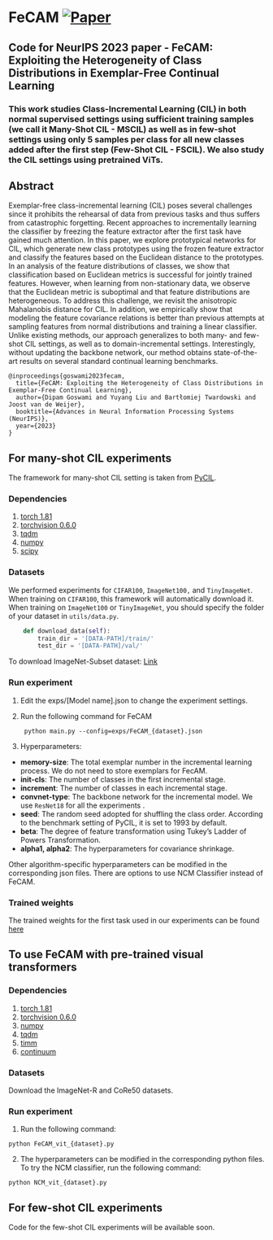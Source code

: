 # FeCAM [![Paper](https://img.shields.io/badge/arXiv-2210.07207-brightgreen)](https://arxiv.org/abs/2309.14062)
## Code for NeurIPS 2023 paper - FeCAM: Exploiting the Heterogeneity of Class Distributions in Exemplar-Free Continual Learning

### This work studies Class-Incremental Learning (CIL) in both normal supervised settings using sufficient training samples (we call it Many-Shot CIL - MSCIL) as well as in few-shot settings using only 5 samples per class for all new classes added after the first step (Few-Shot CIL - FSCIL). We also study the CIL settings using pretrained ViTs.

## Abstract
Exemplar-free class-incremental learning (CIL) poses several challenges since it prohibits the rehearsal of data from previous tasks and thus suffers from catastrophic forgetting. Recent approaches to incrementally learning the classifier by freezing the feature extractor after the first task have gained much attention. In this paper, we explore prototypical networks for CIL, which generate new class prototypes using the frozen feature extractor and classify the features based on the Euclidean distance to the prototypes. In an analysis of the feature distributions of classes, we show that classification based on Euclidean metrics is successful for jointly trained features. However, when learning from non-stationary data, we observe that the Euclidean metric is suboptimal and that feature distributions are heterogeneous. To address this challenge, we revisit the anisotropic Mahalanobis distance for CIL. In addition, we empirically show that modeling the feature covariance relations is better than previous attempts at sampling features from normal distributions and training a linear classifier. Unlike existing methods, our approach generalizes to both many- and few-shot CIL settings, as well as to domain-incremental settings. Interestingly, without updating the backbone network, our method obtains state-of-the-art results on several standard continual learning benchmarks.

```
@inproceedings{goswami2023fecam,
  title={FeCAM: Exploiting the Heterogeneity of Class Distributions in Exemplar-Free Continual Learning}, 
  author={Dipam Goswami and Yuyang Liu and Bartłomiej Twardowski and Joost van de Weijer},
  booktitle={Advances in Neural Information Processing Systems (NeurIPS)},
  year={2023}
}
```

## For many-shot CIL experiments

The framework for many-shot CIL setting is taken from [PyCIL](https://github.com/G-U-N/PyCIL).

### Dependencies
1. [torch 1.81](https://github.com/pytorch/pytorch)
2. [torchvision 0.6.0](https://github.com/pytorch/vision)
3. [tqdm](https://github.com/tqdm/tqdm)
4. [numpy](https://github.com/numpy/numpy)
5. [scipy](https://github.com/scipy/scipy)

### Datasets

We performed experiments for `CIFAR100`, `ImageNet100,` and `TinyImageNet`. When training on `CIFAR100`, this framework will automatically download it.  When training on `ImageNet100` or `TinyImageNet`, you should specify the folder of your dataset in `utils/data.py`.

```python
    def download_data(self):
        train_dir = '[DATA-PATH]/train/'
        test_dir = '[DATA-PATH]/val/'
```
To download ImageNet-Subset dataset: [Link](https://www.kaggle.com/datasets/arjunashok33/imagenet-subset-for-inc-learn)

### Run experiment

1. Edit the exps/[Model name].json to change the experiment settings.
2. Run the following command for FeCAM
   
   ```
    python main.py --config=exps/FeCAM_{dataset}.json
   ```
3. Hyperparameters:
  - **memory-size**: The total exemplar number in the incremental learning process. We do not need to store exemplars for FecAM.
  - **init-cls**: The number of classes in the first incremental stage. 
  - **increment**: The number of classes in each incremental stage. 
  - **convnet-type**: The backbone network for the incremental model. We use `ResNet18` for all the experiments .
  - **seed**: The random seed adopted for shuffling the class order. According to the benchmark setting of PyCIL, it is set to 1993 by default.
  - **beta**: The degree of feature transformation using Tukey’s Ladder of Powers Transformation.
  - **alpha1, alpha2**: The hyperparameters for covariance shrinkage.

Other algorithm-specific hyperparameters can be modified in the corresponding json files. There are options to use NCM Classifier instead of FeCAM.

### Trained weights

The trained weights for the first task used in our experiments can be found [here](https://cvcuab-my.sharepoint.com/:f:/g/personal/dgoswami_cvc_uab_cat/EgAOPrZ7ctJKrQBd0oICUJgBqP0DKVh6Y9MVBnbUkschFg?e=cG6Trb)

## To use FeCAM with pre-trained visual transformers

### Dependencies
1. [torch 1.81](https://github.com/pytorch/pytorch)
2. [torchvision 0.6.0](https://github.com/pytorch/vision)
3. [numpy](https://github.com/numpy/numpy)
4. [tqdm](https://github.com/tqdm/tqdm)
5. [timm](https://pypi.org/project/timm/)
6. [continuum](https://pypi.org/project/continuum/)
   
### Datasets

Download the ImageNet-R and CoRe50 datasets.

### Run experiment

1. Run the following command:

```
python FeCAM_vit_{dataset}.py
```
2. The hyperparameters can be modified in the corresponding python files. To try the NCM classifier, run the following command:

```
python NCM_vit_{dataset}.py
```

## For few-shot CIL experiments

Code for the few-shot CIL experiments will be available soon.


